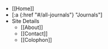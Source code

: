 - [[Home]]
- [:a {:href "#/all-journals"} "Journals"]
- Site Details
	- [[About]]
	- [[Contact]]
	- [[Colophon]]